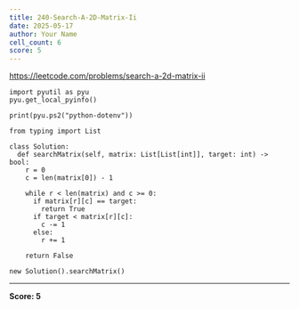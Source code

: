 ```yaml
---
title: 240-Search-A-2D-Matrix-Ii
date: 2025-05-17
author: Your Name
cell_count: 6
score: 5
---
```


https://leetcode.com/problems/search-a-2d-matrix-ii


```
import pyutil as pyu
pyu.get_local_pyinfo()
```


```
print(pyu.ps2("python-dotenv"))
```


```
from typing import List
```


```
class Solution:
  def searchMatrix(self, matrix: List[List[int]], target: int) -> bool:
    r = 0
    c = len(matrix[0]) - 1

    while r < len(matrix) and c >= 0:
      if matrix[r][c] == target:
        return True
      if target < matrix[r][c]:
        c -= 1
      else:
        r += 1

    return False
```


```
new Solution().searchMatrix()
```


---
**Score: 5**
